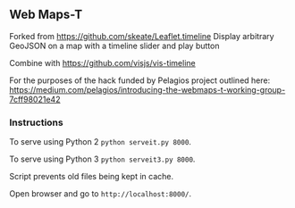 
## Web Maps-T

Forked from https://github.com/skeate/Leaflet.timeline
Display arbitrary GeoJSON on a map with a timeline slider and play button

Combine with https://github.com/visjs/vis-timeline

For the purposes of the hack funded by Pelagios project outlined here:
https://medium.com/pelagios/introducing-the-webmaps-t-working-group-7cff98021e42


### Instructions

To serve using Python 2 `python serveit.py 8000`.

To serve using Python 3 `python serveit3.py 8000`.

Script prevents old files being kept in cache.

Open browser and go to `http://localhost:8000/`.
